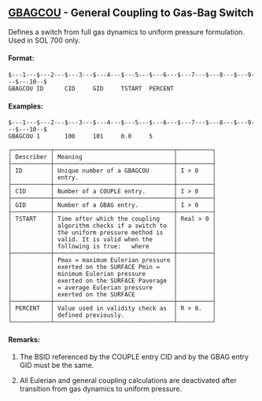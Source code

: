 ## [GBAGCOU](https://help.hexagonmi.com/bundle/MSC_Nastran_2022.4/page/Nastran_Combined_Book/qrg/bulkfgil/TOC.GBAGCOU.xhtml) - General Coupling to Gas-Bag Switch

Defines a switch from full gas dynamics to uniform pressure formulation. Used in SOL 700 only.

#### Format:

```nastran
$---1---$---2---$---3---$---4---$---5---$---6---$---7---$---8---$---9---$---10--$
GBAGCOU ID      CID     GID     TSTART  PERCENT                                 
```
#### Examples:

```nastran
$---1---$---2---$---3---$---4---$---5---$---6---$---7---$---8---$---9---$---10--$
GBAGCOU 1       100     101     0.0     5                                       
```
```text
┌───────────┬──────────────────────────────────┬──────────┐
│ Describer │ Meaning                          │          │
├───────────┼──────────────────────────────────┼──────────┤
│ ID        │ Unique number of a GBAGCOU       │ I > 0    │
│           │ entry.                           │          │
├───────────┼──────────────────────────────────┼──────────┤
│ CID       │ Number of a COUPLE entry.        │ I > 0    │
├───────────┼──────────────────────────────────┼──────────┤
│ GID       │ Number of a GBAG entry.          │ I > 0    │
├───────────┼──────────────────────────────────┼──────────┤
│ TSTART    │ Time after which the coupling    │ Real > 0 │
│           │ algorithm checks if a switch to  │          │
│           │ the uniform pressure method is   │          │
│           │ valid. It is valid when the      │          │
│           │ following is true:   where       │          │
├───────────┼──────────────────────────────────┼──────────┤
│           │ Pmax = maximum Eulerian pressure │          │
│           │ exerted on the SURFACE Pmin =    │          │
│           │ minimum Eulerian pressure        │          │
│           │ exerted on the SURFACE Paverage  │          │
│           │ = average Eulerian pressure      │          │
│           │ exerted on the SURFACE           │          │
├───────────┼──────────────────────────────────┼──────────┤
│ PERCENT   │ Value used in validity check as  │ R > 0.   │
│           │ defined previously.              │          │
└───────────┴──────────────────────────────────┴──────────┘
```
#### Remarks:

1. The BSID referenced by the COUPLE entry CID and by the GBAG entry GID must be the same.

2. All Eulerian and general coupling calculations are deactivated after transition from gas dynamics to uniform pressure.

